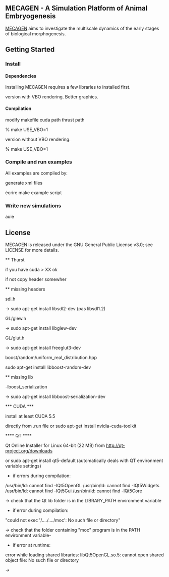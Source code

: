 ## MECAGEN - A Simulation Platform of Animal Embryogenesis

[MECAGEN](http://www.mecagen.org) aims to investigate the multiscale dynamics of the early stages of biological morphogenesis. 

## Getting Started

### Install

#### Dependencies

Installing MECAGEN requires a few libraries to installed first. 

version with VBO rendering. Better graphics. 

#### Compilation

modify makefile 
cuda path 
thrust path

%  make USE_VBO=1

version without VBO rendering.

%  make USE_VBO=1

### Compile and run examples

All examples are compiled by:


generate xml files

écrire make example script


### Write new simulations

auie

## License

MECAGEN is released under the GNU General Public License v3.0; see LICENSE for more details.




** Thurst 

if you have cuda > XX ok 

if not copy header somewher


** missing headers

sdl.h

-> sudo apt-get install libsdl2-dev (pas libsdl1.2)

GL/glew.h

-> sudo apt-get install libglew-dev

GL/glut.h

-> sudo apt-get install freeglut3-dev

 boost/random/uniform_real_distribution.hpp

sudo apt-get install libboost-random-dev


** missing lib

-lboost_serialization

-> sudo apt-get install libboost-serialization-dev

*** CUDA ***

install at least CUDA 5.5

directly from .run file or sudo apt-get install nvidia-cuda-toolkit

**** QT ****

Qt Online Installer for Linux 64-bit (22 MB) from http://qt-project.org/downloads

or sudo apt-get install qt5-default (automatically deals with QT environment variable settings)


* if errors during compilation:

/usr/bin/ld: cannot find -lQt5OpenGL
/usr/bin/ld: cannot find -lQt5Widgets
/usr/bin/ld: cannot find -lQt5Gui
/usr/bin/ld: cannot find -lQt5Core

-> check that the Qt lib folder is in the LIBRARY_PATH environment variable

* if error during compilation: 

"could not exec '/..../..../moc': No such file or directory"

-> check that the folder containing "moc" program is in the PATH environment variable-
* if error at runtime:

error while loading shared libraries: libQt5OpenGL.so.5: cannot open shared object file: No such file or directory

-> 
